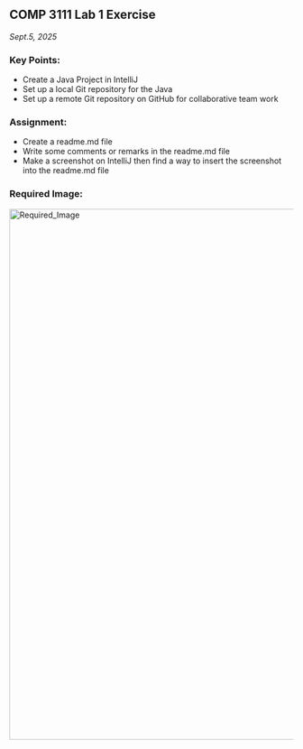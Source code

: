 ## COMP 3111 Lab 1 Exercise
_Sept.5, 2025_

### Key Points:
* Create a Java Project in IntelliJ
* Set up a local Git repository for the Java
* Set up a remote Git repository on GitHub for
  collaborative team work

### Assignment:
* Create a readme.md file
* Write some comments or remarks in the readme.md file
* Make a screenshot on IntelliJ then find a way to insert the screenshot
  into the readme.md file

### Required Image:
<img width="1876" height="941" alt="Required_Image" src="https://github.com/user-attachments/assets/494656a3-d3de-42f1-93ea-0b8e60ebff65" />
